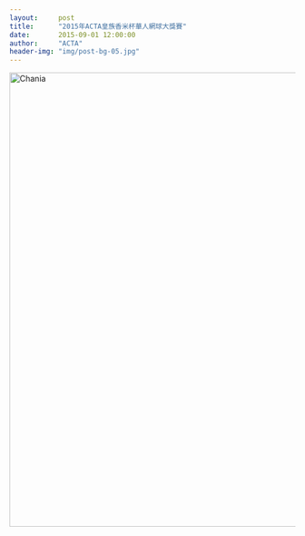 ```yaml
---
layout:     post
title:      "2015年ACTA皇族香米杯華人網球大獎賽"
date:       2015-09-01 12:00:00
author:     "ACTA"
header-img: "img/post-bg-05.jpg"
---
```

<div class="container">
    <img class="img-responsive" src="{{ site.baseurl }}/img/2015-poster.jpg" alt="Chania" width="800" />
</div>

